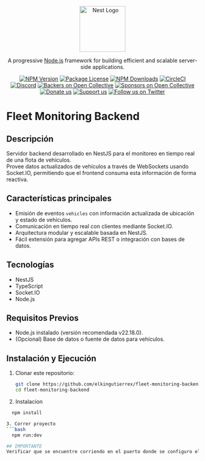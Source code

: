 <p align="center">
  <a href="http://nestjs.com/" target="blank"><img src="https://nestjs.com/img/logo-small.svg" width="120" alt="Nest Logo" /></a>
</p>

[circleci-image]: https://img.shields.io/circleci/build/github/nestjs/nest/master?token=abc123def456
[circleci-url]: https://circleci.com/gh/nestjs/nest

  <p align="center">A progressive <a href="http://nodejs.org" target="_blank">Node.js</a> framework for building efficient and scalable server-side applications.</p>
    <p align="center">
<a href="https://www.npmjs.com/~nestjscore" target="_blank"><img src="https://img.shields.io/npm/v/@nestjs/core.svg" alt="NPM Version" /></a>
<a href="https://www.npmjs.com/~nestjscore" target="_blank"><img src="https://img.shields.io/npm/l/@nestjs/core.svg" alt="Package License" /></a>
<a href="https://www.npmjs.com/~nestjscore" target="_blank"><img src="https://img.shields.io/npm/dm/@nestjs/common.svg" alt="NPM Downloads" /></a>
<a href="https://circleci.com/gh/nestjs/nest" target="_blank"><img src="https://img.shields.io/circleci/build/github/nestjs/nest/master" alt="CircleCI" /></a>
<a href="https://discord.gg/G7Qnnhy" target="_blank"><img src="https://img.shields.io/badge/discord-online-brightgreen.svg" alt="Discord"/></a>
<a href="https://opencollective.com/nest#backer" target="_blank"><img src="https://opencollective.com/nest/backers/badge.svg" alt="Backers on Open Collective" /></a>
<a href="https://opencollective.com/nest#sponsor" target="_blank"><img src="https://opencollective.com/nest/sponsors/badge.svg" alt="Sponsors on Open Collective" /></a>
  <a href="https://paypal.me/kamilmysliwiec" target="_blank"><img src="https://img.shields.io/badge/Donate-PayPal-ff3f59.svg" alt="Donate us"/></a>
    <a href="https://opencollective.com/nest#sponsor"  target="_blank"><img src="https://img.shields.io/badge/Support%20us-Open%20Collective-41B883.svg" alt="Support us"></a>
  <a href="https://twitter.com/nestframework" target="_blank"><img src="https://img.shields.io/twitter/follow/nestframework.svg?style=social&label=Follow" alt="Follow us on Twitter"></a>
</p>
  <!--[![Backers on Open Collective](https://opencollective.com/nest/backers/badge.svg)](https://opencollective.com/nest#backer)
  [![Sponsors on Open Collective](https://opencollective.com/nest/sponsors/badge.svg)](https://opencollective.com/nest#sponsor)-->

# Fleet Monitoring Backend

## Descripción
Servidor backend desarrollado en NestJS para el monitoreo en tiempo real de una flota de vehículos.  
Provee datos actualizados de vehículos a través de WebSockets usando Socket.IO, permitiendo que el frontend consuma esta información de forma reactiva.

## Características principales
- Emisión de eventos `vehicles` con información actualizada de ubicación y estado de vehículos.  
- Comunicación en tiempo real con clientes mediante Socket.IO.  
- Arquitectura modular y escalable basada en NestJS.  
- Fácil extensión para agregar APIs REST o integración con bases de datos.

## Tecnologías
- NestJS  
- TypeScript  
- Socket.IO  
- Node.js

## Requisitos Previos
- Node.js instalado (versión recomendada v22.18.0).  
- (Opcional) Base de datos o fuente de datos para vehículos.

## Instalación y Ejecución

1. Clonar este repositorio:

   ```bash
   git clone https://github.com/elkingutierrex/fleet-monitoring-backend.git
   cd fleet-monitoring-backend

2. Instalacion
  ```bash
    npm install

3. Correr proyecto
  ```bash
    npm run:dev

## IMPORTANTE
  Verificar que se encuentre corriendo en el puerto donde se configuro el frontend Normalmente es  EL PUERTO: http://localhost:3000
